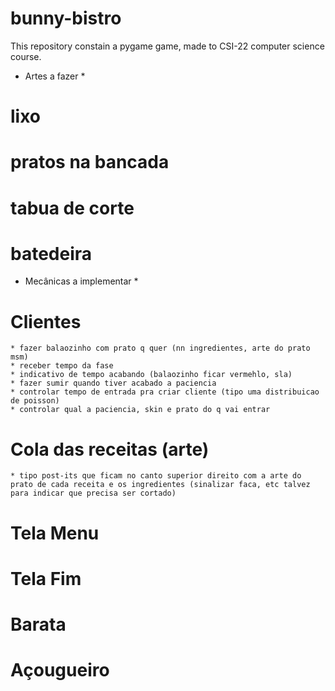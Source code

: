 # bunny-bistro
This repository constain a pygame game, made to CSI-22 computer science course.



* Artes a fazer *
# lixo
# pratos na bancada
# tabua de corte
# batedeira

* Mecânicas a implementar *

# Clientes
    * fazer balaozinho com prato q quer (nn ingredientes, arte do prato msm)
    * receber tempo da fase
    * indicativo de tempo acabando (balaozinho ficar vermehlo, sla)
    * fazer sumir quando tiver acabado a paciencia
    * controlar tempo de entrada pra criar cliente (tipo uma distribuicao de poisson)
    * controlar qual a paciencia, skin e prato do q vai entrar

# Cola das receitas (arte)
    * tipo post-its que ficam no canto superior direito com a arte do prato de cada receita e os ingredientes (sinalizar faca, etc talvez para indicar que precisa ser cortado)

# Tela Menu

# Tela Fim




# Barata













# Açougueiro

